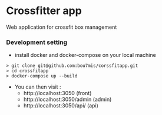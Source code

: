 # Crossfitter app

Web application for crossfit box management

### Development setting

- install docker and docker-compose on your local machine

```
> git clone git@github.com:bou7mis/corssfitapp.git
> cd crossfitapp
> docker-compose up --build
```

- You can then visit :
    - http://localhost:3050 (front)
    - http://localhost:3050/admin (admin)
    - http://localhost:3050/api/ (api)
    
